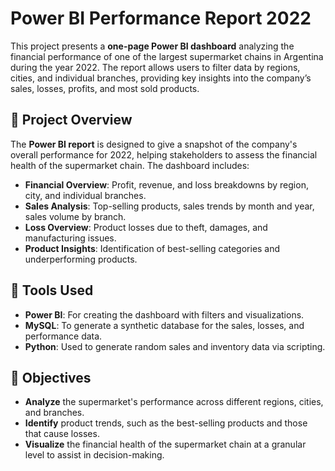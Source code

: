 # Power BI Performance Report 2022

This project presents a **one-page Power BI dashboard** analyzing the financial performance of one of the largest supermarket chains in Argentina during the year 2022. The report allows users to filter data by regions, cities, and individual branches, providing key insights into the company’s sales, losses, profits, and most sold products.

## 📅 Project Overview
The **Power BI report** is designed to give a snapshot of the company's overall performance for 2022, helping stakeholders to assess the financial health of the supermarket chain. The dashboard includes:

- **Financial Overview**: Profit, revenue, and loss breakdowns by region, city, and individual branches.
- **Sales Analysis**: Top-selling products, sales trends by month and year, sales volume by branch.
- **Loss Overview**: Product losses due to theft, damages, and manufacturing issues.
- **Product Insights**: Identification of best-selling categories and underperforming products.

## 🔧 Tools Used
- **Power BI**: For creating the dashboard with filters and visualizations.
- **MySQL**: To generate a synthetic database for the sales, losses, and performance data.
- **Python**: Used to generate random sales and inventory data via scripting.

## 🎯 Objectives
- **Analyze** the supermarket's performance across different regions, cities, and branches.
- **Identify** product trends, such as the best-selling products and those that cause losses.
- **Visualize** the financial health of the supermarket chain at a granular level to assist in decision-making.
